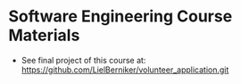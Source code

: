 # Software Engineering Course Materials

* See final project of this course at: https://github.com/LielBerniker/volunteer_application.git